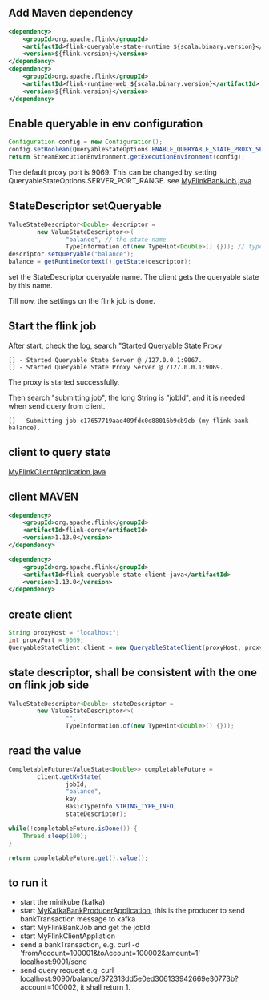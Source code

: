 ## Add Maven dependency
```xml
<dependency>
    <groupId>org.apache.flink</groupId>
    <artifactId>flink-queryable-state-runtime_${scala.binary.version}</artifactId>
    <version>${flink.version}</version>
</dependency>
<dependency>
    <groupId>org.apache.flink</groupId>
    <artifactId>flink-runtime-web_${scala.binary.version}</artifactId>
    <version>${flink.version}</version>
</dependency>
```

## Enable queryable in env configuration
```java
Configuration config = new Configuration();
config.setBoolean(QueryableStateOptions.ENABLE_QUERYABLE_STATE_PROXY_SERVER, true);
return StreamExecutionEnvironment.getExecutionEnvironment(config);
```
The default proxy port is 9069. This can be changed by setting QueryableStateOptions.SERVER_PORT_RANGE.
see [MyFlinkBankJob.java](src/main/java/my/flink/kafka/bank/job/MyFlinkBankJob.java)

## StateDescriptor setQueryable 
```java
ValueStateDescriptor<Double> descriptor =
        new ValueStateDescriptor<>(
                "balance", // the state name
                TypeInformation.of(new TypeHint<Double>() {})); // type information
descriptor.setQueryable("balance");
balance = getRuntimeContext().getState(descriptor);
```
set the StateDescriptor queryable name. The client gets the queryable state by this name.  
 
Till now, the settings on the flink job is done. 

## Start the flink job
After start, check the log, search "Started Queryable State Proxy
```
[] - Started Queryable State Server @ /127.0.0.1:9067.
[] - Started Queryable State Proxy Server @ /127.0.0.1:9069.
```
The proxy is started successfully.

Then search "submitting job", the long String is "jobId", and it is needed when send query from client. 
```
[] - Submitting job c17657719aae409fdc0d88016b9cb9cb (my flink bank balance).
```

## client to query state
[MyFlinkClientApplication.java](../my-flink-client/src/main/java/my/flink/myflinkclient/MyFlinkClientApplication.java)

## client MAVEN
```xml
<dependency>
    <groupId>org.apache.flink</groupId>
    <artifactId>flink-core</artifactId>
    <version>1.13.0</version>
</dependency>

<dependency>
    <groupId>org.apache.flink</groupId>
    <artifactId>flink-queryable-state-client-java</artifactId>
    <version>1.13.0</version>
</dependency>
```

## create client
```java
String proxyHost = "localhost";
int proxyPort = 9069;
QueryableStateClient client = new QueryableStateClient(proxyHost, proxyPort);
```

## state descriptor, shall be consistent with the one on flink job side
```java
ValueStateDescriptor<Double> stateDescriptor =
        new ValueStateDescriptor<>(
                "",
                TypeInformation.of(new TypeHint<Double>() {}));
```

## read the value
```java
CompletableFuture<ValueState<Double>> completableFuture =
        client.getKvState(
                jobId,
                "balance",
                key,
                BasicTypeInfo.STRING_TYPE_INFO,
                stateDescriptor);

while(!completableFuture.isDone()) {
    Thread.sleep(100);
}

return completableFuture.get().value();
```

## to run it
- start the minikube (kafka)
- start [MyKafkaBankProducerApplication](https://github.com/hairinwind/myKafka/blob/main/my-kafka-bank-producer/src/main/java/my/kafka/bank/MyKafkaBankProducerApplication.java), this is the producer to send bankTransaction message to kafka
- start MyFlinkBankJob and get the jobId
- start MyFlinkClientAppliation
- send a bankTransaction, e.g. curl -d 'fromAccount=100001&toAccount=100002&amount=1' localhost:9001/send
- send query request e.g. curl localhost:9090/balance/372313dd5e0ed306133942669e30773b?account=100002, it shall return 1.
